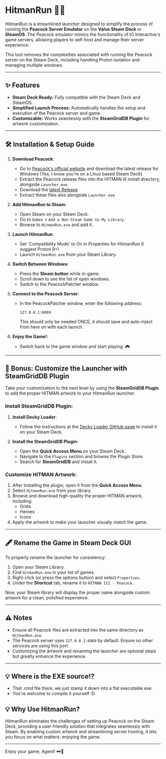 # HitmanRun 🎯🚀

HitmanRun is a streamlined launcher designed to simplify the process of running the **Peacock Server Emulator** on the **Valve Steam Deck** or **SteamOS**. The Peacock emulator mimics the functionality of IO Interactive's game servers, allowing players to self-host and manage their server experience. 

This tool removes the complexities associated with running the Peacock server on the Steam Deck, including handling Proton isolation and managing multiple windows. 

---

## ✨ Features
- **Steam Deck Ready:** Fully compatible with the Steam Deck and SteamOS.
- **Simplified Launch Process:** Automatically handles the setup and execution of the Peacock server and game.
- **Customizable:** Works seamlessly with the **SteamGridDB Plugin** for artwork customization.

---

## 🛠️ Installation & Setup Guide

1. **Download Peacock**:
   - Go to [Peacock's official website](https://thepeacockproject.org) and download the latest release for Windows (Yes, I know you're on a Linux based Steam Deck).
   - Extract the Peacock release files into the HITMAN III install directory, alongside `Launcher.exe`.
   - Download the [latest Release](https://github.com/wowitsjack/Hitman-Peacock-SteamDeck/releases/download/1.0/Hitman-Peacock-SteamDeck-main.zip)
   - Extract these files also alongside `Launcher.exe`

2. **Add HitmanRun to Steam**:
   - Open Steam on your Steam Deck.
   - Go to `Games` > `Add a Non-Steam Game to My Library`.
   - Browse to `HitmanRun.exe` and add it.

3. **Launch HitmanRun**:
   - Set 'Compatibility Mode' to On in Properties for HitmanRun (I suggest Proton 9+)
   - Launch `HitmanRun.exe` from your Steam Library.

5. **Switch Between Windows**:
   - Press the **Steam button** while in-game.
   - Scroll down to see the list of open windows.
   - Switch to the PeacockPatcher window.

6. **Connect to the Peacock Server**:
   - In the PeacockPatcher window, enter the following address:
     ```
     127.0.0.1:6969
     ```
     This should only be needed ONCE, it should save and auto-inject from here on with each launch.

7. **Enjoy the Game!**:
   - Switch back to the game window and start playing. 🎮

---

## 🎨 Bonus: Customize the Launcher with SteamGridDB Plugin

Take your customization to the next level by using the **SteamGridDB Plugin** to add the proper HITMAN artwork to your HitmanRun launcher.

### Install SteamGridDB Plugin:
1. **Install Decky Loader**:
   - Follow the instructions at the [Decky Loader GitHub page](https://github.com/SteamDeckHomebrew/decky-loader) to install it on your Steam Deck.
   
2. **Install the SteamGridDB Plugin**:
   - Open the **Quick Access Menu** on your Steam Deck.
   - Navigate to the `Plugins` section and browse the Plugin Store.
   - Search for **SteamGridDB** and install it.

### Customize HITMAN Artwork:
1. After installing the plugin, open it from the **Quick Access Menu**.
2. Select `HitmanRun.exe` from your library.
3. Browse and download high-quality the proper HITMAN artwork, including:
   - Grids
   - Heroes
   - Icons
4. Apply the artwork to make your launcher visually match the game.

---

## 🖋️ Rename the Game in Steam Deck GUI

To properly rename the launcher for consistency:
1. Open your Steam Library.
2. Find `HitmanRun.exe` in your list of games.
3. Right-click (or press the options button) and select `Properties`.
4. Under the **Shortcut** tab, rename it to `HITMAN III - Peacock`.

Now, your Steam library will display the proper name alongside custom artwork for a clean, polished experience.

---

## ⚠️ Notes
- Ensure all Peacock files are extracted into the same directory as `HitmanRun.exe`.
- The Peacock server uses `127.0.0.1:6969` by default. Ensure no other services are using this port.
- Customizing the artwork and renaming the launcher are optional steps but greatly enhance the experience.

---

## 💡 Where is the EXE source!?

- That .cmd file there, we just stamp it down into a flat executable exe.
- You're welcome to compile it yourself :D

## 💡 Why Use HitmanRun?
HitmanRun eliminates the challenges of setting up Peacock on the Steam Deck, providing a user-friendly solution that integrates seamlessly with Steam. By enabling custom artwork and streamlining server hosting, it lets you focus on what matters: enjoying the game.

---

Enjoy your game, Agent! 🕶️🔫
